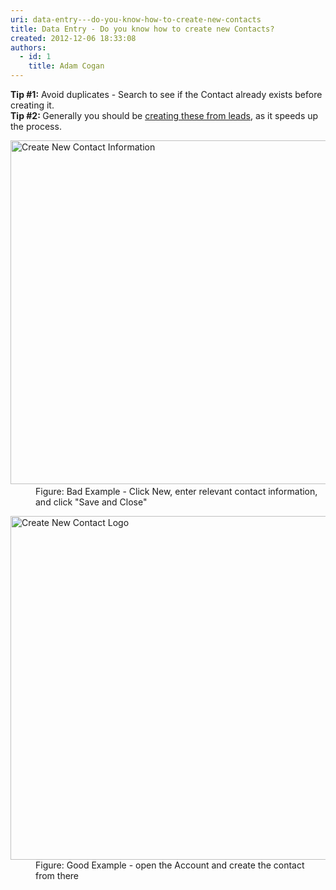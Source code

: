 ```yaml
---
uri: data-entry---do-you-know-how-to-create-new-contacts
title: Data Entry - Do you know how to create new Contacts?
created: 2012-12-06 18:33:08
authors:
  - id: 1
    title: Adam Cogan
---
```





<span class='intro'> <div><div><strong>Tip #1&#58;</strong>&#160;Avoid duplicates -&#160;Search to see if the&#160;Contact&#160;​already exists before creating it.</div><div><strong>Tip #2&#58;&#160;</strong>Generally you should be&#160;<a href="/Pages/Leads-can-be-converted-to-Opportunities-Contacts-and-Accounts.aspx">creating these from leads</a>, as it speeds up​ the process.​</div></div> </span>

<dl class="badImage"><dt> 
      <img src="/PublishingImages/NewContact.jpg" alt="Create New Contact Information" style="width&#58;550px;" />​​​ </dt><dd>​Fig​ure&#58; Bad Example​ - Click New, enter relevant contact information, and click &quot;Save and Close&quot;​​​</dd></dl><dl class="goodImage"><dt>
      <img src="/PublishingImages/Sales-COntacts.jpg" alt="Create New Contact Logo" style="width&#58;550px;" />
   </dt><dd>Figure&#58; Good Example - open the Account and create the contact from there</dd></dl>


